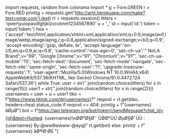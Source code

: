 import requests, random
from colorama import *
g = Fore.GREEN
r = Fore.RED
print(g + requests.get('http://artii.herokuapp.com/make?text=omar.com').text)
rt = requests.session()
litters = 'qwertyuiopasdfghjklzxcvbnm1234567890'
u = '_'
id = input('id:')
token = input('token:')
hea = {'accept':'text/html,application/xhtml+xml,application/xml;q=0.9,image/avif,image/webp,image/apng,*/*;q=0.8,application/signed-exchange;v=b3;q=0.9',
 'accept-encoding':'gzip, deflate, br',
 'accept-language':'en-US,en;q=0.9,ar;q=0.8',
 'cache-control':'max-age=0',
 'sec-ch-ua':'" Not;A Brand";v="99", "Google Chrome";v="91", "Chromium";v="91"',
 'sec-ch-ua-mobile':'?0',
 'sec-fetch-dest':'document',
 'sec-fetch-mode':'navigate',
 'sec-fetch-site':'same-origin',
 'sec-fetch-user':'?1',
 'upgrade-insecure-requests':'1',
 'user-agent':'Mozilla/5.0(Windows NT 10.0;Win64;x64) AppleWebKit/537.36(KHTML, like Gecko) Chrome/91.0.4472.124 Safari/537.36'}
while True:
    user = str(''.join((random.choice(litters) for x in range(1))))
    user1 = str(''.join((random.choice(litters) for x in range(2))))
    usernames = user + u + user1
    tiko = f"https://www.tiktok.com/@{usernames}?"
    reqsnd = rt.get(tiko, headers=hea).status_code
    if reqsnd == 404:
        print(g + f"{usernames} âØµØ­")
        bot = f"https://api.telegram.org/bot{token}/sendMessage?chat_id={id}&text=Hunted: {usernames}\nØ­Ø³Ø§Ø¨ ÙØ­Ø°ÙÙ ØµØ§Ø¯ÙÙ : {usernames} By:@ww8wwww-@ayqjl"
        rt.get(bot)
    else:
        print(r + f"{usernames} âØ®Ø·Ø£  ")

